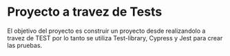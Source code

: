 # Proyecto a travez de Tests

El objetivo del proyecto es construir un proyecto desde realizandolo a travez de
TEST por lo tanto se utiliza Test-library, Cypress y Jest para crear las pruebas.
